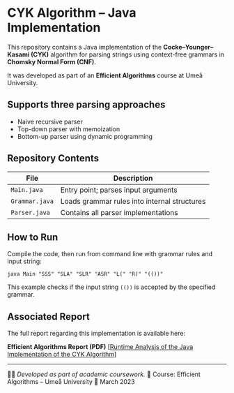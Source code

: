 # CYK Algorithm – Java Implementation

This repository contains a Java implementation of the **Cocke–Younger–Kasami (CYK)** algorithm for parsing strings using context-free grammars in **Chomsky Normal Form (CNF)**.

It was developed as part of an **Efficient Algorithms** course at Umeå University.

## Supports three parsing approaches
  - Naive recursive parser
  - Top-down parser with memoization
  - Bottom-up parser using dynamic programming


## Repository Contents

| File          | Description                                     |
|---------------|-------------------------------------------------|
| `Main.java`   | Entry point; parses input arguments             |
| `Grammar.java`| Loads grammar rules into internal structures    |
| `Parser.java` | Contains all parser implementations             |

## How to Run

Compile the code, then run from command line with grammar rules and input string:

```
java Main "SSS" "SLA" "SLR" "ASR" "L(" "R)" "(())"
```

This example checks if the input string `(())` is accepted by the specified grammar.


## Associated Report

The full report regarding this implementation is available here:

**Efficient Algorithms Report (PDF)**
[[Runtime Analysis of the Java Implementation of the CYK Algorithm](https://github.com/Pina-Cola/Assignment_EfficientAlgorithms_Report)]

---

👩‍💻 *Developed as part of academic coursework.* 
📘 Course: Efficient Algorithms – Umeå University
📅 March 2023
